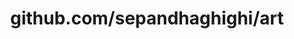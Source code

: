---
layout: post
title: github.com/sepandhaghighi/art
categories: link
tags: [انگلیسی, برنامه‌نویسی]
---